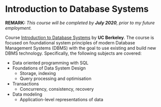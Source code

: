 # Introduction to Database Systems

**REMARK:** *This course will be completed by **July 2020**, prior to my future employment.*

Course [Introduction to Database Systems](https://cs186berkeley.net/) by **UC Berkeley**. The course is focused on foundational system principles of modern Database Management Systems (DBMS) with the goal to use existing and build new DBMS technology. Specifically, the following subjects are covered:
* Data oriented programming with SQL
* Foundations of Data System Design
	* Storage, indexing
	* Query processing and optimisation
* Transactions
	* Concurrency, consistency, recovery
* Data modeling 
	* Application-level representations of data